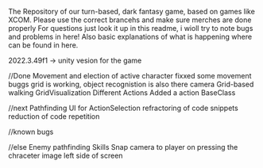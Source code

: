 The Repository of our turn-based, dark fantasy game, based on games like XCOM. Please use the correct brancehs and make sure merches are done properly
For questions just look it up in this readme, i wioll try to note bugs and problems in here!
Also basic explanations of what is happening where can be found in here.

2022.3.49f1 -> unity vesion for the game

//Done
Movement and election of active character fixxed some movement buggs
grid is working, object recognistion is also there
camera
Grid-based walking
GridVisualization
Different Actions
Added a action BaseClass

//next
Pathfinding
UI for ActionSelection
refractoring of code snippets reduction of code repetition

//known bugs

//else
Enemy pathfinding
Skills
Snap camera to player on pressing the chraceter image left side of screen
